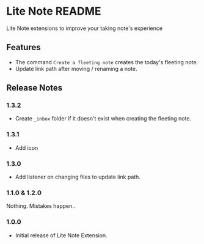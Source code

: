 # Lite Note README

Lite Note extensions to improve your taking note's experience

## Features

- The command `Create a fleeting note` creates the today's fleeting note.
- Update link path after moving / renaming a note.

## Release Notes

### 1.3.2

- Create `_inbox` folder if it doesn't exist when creating the fleeting note.

### 1.3.1

- Add icon

### 1.3.0

- Add listener on changing files to update link path.

### 1.1.0 & 1.2.0

Nothing. Mistakes happen..

### 1.0.0

- Initial release of Lite Note Extension.
